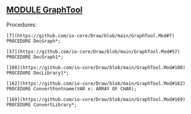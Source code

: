
## [MODULE GraphTool](https://github.com/io-core/Draw/blob/main/GraphTool.Mod)

Procedures:

```
[7](https://github.com/io-core/Draw/blob/main/GraphTool.Mod#7)    PROCEDURE DecGraph*;
```
```
[57](https://github.com/io-core/Draw/blob/main/GraphTool.Mod#57)    PROCEDURE DecGraph1*;
```
```
[108](https://github.com/io-core/Draw/blob/main/GraphTool.Mod#108)    PROCEDURE DecLibrary1*;
```
```
[162](https://github.com/io-core/Draw/blob/main/GraphTool.Mod#162)    PROCEDURE ConvertFontname(VAR x: ARRAY OF CHAR);
```
```
[169](https://github.com/io-core/Draw/blob/main/GraphTool.Mod#169)    PROCEDURE ConvertLibrary*;
```
